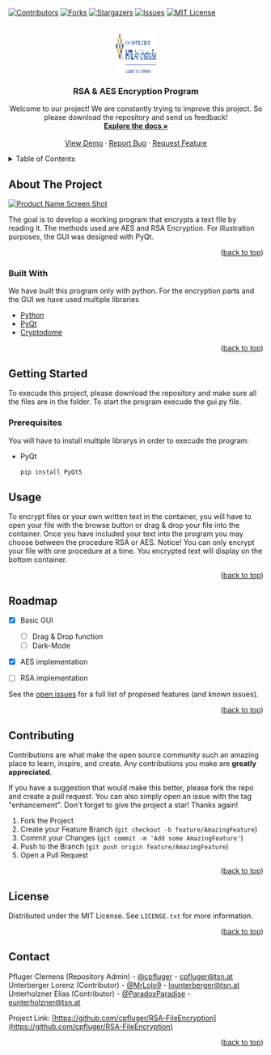 <div id="top"></div>




<!-- PROJECT SHIELDS -->
<!--
*** I'm using markdown "reference style" links for readability.
*** Reference links are enclosed in brackets [ ] instead of parentheses ( ).
*** See the bottom of this document for the declaration of the reference variables
*** for contributors-url, forks-url, etc. This is an optional, concise syntax you may use.
*** https://www.markdownguide.org/basic-syntax/#reference-style-links
-->
[![Contributors][contributors-shield]][contributors-url]
[![Forks][forks-shield]][forks-url]
[![Stargazers][stars-shield]][stars-url]
[![Issues][issues-shield]][issues-url]
[![MIT License][license-shield]][license-url]




<!-- PROJECT LOGO -->

<br />
<div align="center">
  <a href="https://github.com/othneildrew/Best-README-Template">
    <img src="images/logo.png" alt="Logo" width="80" height="80">
  </a>

  <h3 align="center">RSA & AES Encryption Program</h3>

  <p align="center">
    Welcome to our project! We are constantly trying to improve this project. So please download the repository and send us feedback!
    <br />
    <a href="https://github.com/cpfluger/RSA-FileEncryption"><strong>Explore the docs »</strong></a>
    <br />
    <br />
    <a href="https://github.com/cpfluger/RSA-FileEncryption">View Demo</a>
    ·
    <a href="https://github.com/cpfluger/RSA-FileEncryption/issues">Report Bug</a>
    ·
    <a href="https://github.com/cpfluger/RSA-FileEncryption/issues">Request Feature</a>
  </p>
</div>



<!-- TABLE OF CONTENTS -->
<details>
  <summary>Table of Contents</summary>
  <ol>
    <li>
      <a href="#about-the-project">About The Project</a>
      <ul>
        <li><a href="#built-with">Built With</a></li>
      </ul>
    </li>
    <li>
      <a href="#getting-started">Getting Started</a>
      <ul>
        <li><a href="#prerequisites">Prerequisites</a></li>
      </ul>
    </li>
    <li><a href="#usage">Usage</a></li>
    <li><a href="#roadmap">Roadmap</a></li>
    <li><a href="#contributing">Contributing</a></li>
    <li><a href="#license">License</a></li>
    <li><a href="#contact">Contact</a></li>
    <li><a href="#acknowledgments">Acknowledgments</a></li>
  </ol>
</details>



<!-- ABOUT THE PROJECT -->
## About The Project

[![Product Name Screen Shot][product-screenshot]](https://example.com)

The goal is to develop a working program that encrypts a text file by reading it. The methods used are AES and RSA Encryption. For illustration purposes, the GUI was designed with PyQt. 
<p align="right">(<a href="#top">back to top</a>)</p>



### Built With

We have built this program only with python. For the encryption parts and the GUI we have used multiple libraries

* [Python](https://www.python.org/)
* [PyQt](https://www.qt.io/)
* [Cryptodome](https://pycryptodome.readthedocs.io/en/latest/src/public_key/rsa.html)


<p align="right">(<a href="#top">back to top</a>)</p>



<!-- GETTING STARTED -->
## Getting Started

To execude this project, please download the repository and make sure all the files are in the folder. To start the program execude the gui.py file.

### Prerequisites

You will have to install multiple librarys in order to execude the program:
* PyQt
  ```sh
  pip install PyQt5
  ```



<!-- USAGE EXAMPLES -->
## Usage

To encrypt files or your own written text in the container, you will have to open your file with the browse button or drag & drop your file into the container. Once you have included your text into the program you may choose between the procedure RSA or AES. Notice! You can only encrypt your file with one procedure at a time. You encrypted text will display on the bottom container.


<p align="right">(<a href="#top">back to top</a>)</p>



<!-- ROADMAP -->
## Roadmap

- [x] Basic GUI
  - [ ] Drag & Drop function
  - [ ] Dark-Mode

- [x] AES implementation

- [ ] RSA implementation



See the [open issues](https://github.com/cpfluger/RSA-FileEncryption/issues) for a full list of proposed features (and known issues).

<p align="right">(<a href="#top">back to top</a>)</p>



<!-- CONTRIBUTING -->
## Contributing

Contributions are what make the open source community such an amazing place to learn, inspire, and create. Any contributions you make are **greatly appreciated**.

If you have a suggestion that would make this better, please fork the repo and create a pull request. You can also simply open an issue with the tag "enhancement".
Don't forget to give the project a star! Thanks again!

1. Fork the Project
2. Create your Feature Branch (`git checkout -b feature/AmazingFeature`)
3. Commit your Changes (`git commit -m 'Add some AmazingFeature'`)
4. Push to the Branch (`git push origin feature/AmazingFeature`)
5. Open a Pull Request

<p align="right">(<a href="#top">back to top</a>)</p>



<!-- LICENSE -->
## License

Distributed under the MIT License. See `LICENSE.txt` for more information.

<p align="right">(<a href="#top">back to top</a>)</p>



<!-- CONTACT -->
## Contact

Pfluger Clemens (Repository Admin) - [@cpfluger]() - cpfluger@tsn.at <br>
Unterberger Lorenz (Contributor)  - [@MrLolo9]() - lounterberger@tsn.at <br>
Unterholzner Elias (Contributor) - [@ParadoxParadise]() - eunterholzner@tsn.at <br>

Project Link: [https://github.com/cpfluger/RSA-FileEncryption](https://github.com/cpfluger/RSA-FileEncryption)

<p align="right">(<a href="#top">back to top</a>)</p>



<!-- ACKNOWLEDGMENTS -->




<!-- MARKDOWN LINKS & IMAGES -->
<!-- https://www.markdownguide.org/basic-syntax/#reference-style-links -->
[contributors-shield]: https://img.shields.io/github/contributors/othneildrew/Best-README-Template.svg?style=for-the-badge
[contributors-url]: https://github.com/othneildrew/Best-README-Template/graphs/contributors
[forks-shield]: https://img.shields.io/github/forks/othneildrew/Best-README-Template.svg?style=for-the-badge
[forks-url]: https://github.com/othneildrew/Best-README-Template/network/members
[stars-shield]: https://img.shields.io/github/stars/othneildrew/Best-README-Template.svg?style=for-the-badge
[stars-url]: https://github.com/othneildrew/Best-README-Template/stargazers
[issues-shield]: https://img.shields.io/github/issues/othneildrew/Best-README-Template.svg?style=for-the-badge
[issues-url]: https://github.com/othneildrew/Best-README-Template/issues
[license-shield]: https://img.shields.io/github/license/othneildrew/Best-README-Template.svg?style=for-the-badge
[license-url]: https://github.com/othneildrew/Best-README-Template/blob/master/LICENSE.txt
[linkedin-shield]: https://img.shields.io/badge/-LinkedIn-black.svg?style=for-the-badge&logo=linkedin&colorB=555
[linkedin-url]: https://linkedin.com/in/othneildrew
[product-screenshot]: images/screenshot.png
